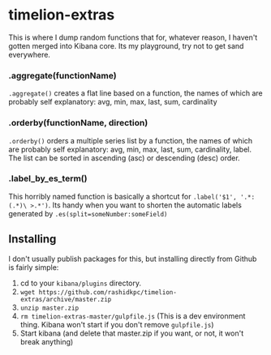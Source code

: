 # timelion-extras

This is where I dump random functions that for, whatever reason, I haven't gotten merged into Kibana core. Its my playground, try not to get sand everywhere.

### .aggregate(functionName)
`.aggregate()` creates a flat line based on a function, the names of which are probably self explanatory: avg, min, max, last, sum, cardinality

### .orderby(functionName, direction)
`.orderby()` orders a multiple series list by a function, the names of which are probably self explanatory: avg, min, max, last, sum, cardinality, label. The list can be sorted in ascending (asc) or descending (desc) order.

### .label_by_es_term()
This horribly named function is basically a shortcut for `.label('$1', '.*:(.*)\ >.*')`. Its handy when you want to shorten the automatic labels generated by `.es(split=someNumber:someField)`

## Installing
I don't usually publish packages for this, but installing directly from Github is fairly simple:

1. cd to your `kibana/plugins` directory.
2. `wget https://github.com/rashidkpc/timelion-extras/archive/master.zip`
3. `unzip master.zip`
4. `rm timelion-extras-master/gulpfile.js` (This is a dev environment thing. Kibana won't start if you don't remove `gulpfile.js`)
5. Start kibana (and delete that master.zip if you want, or not, it won't break anything)
